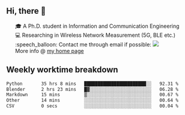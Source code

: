 <h2 > Hi, there 👋 </h3>

<div >
 <ul>
 🎓 A Ph.D. student in Information and Communication Engineering <br>
 💻 Researching in Wireless Network Measurement (5G, BLE etc.)<br>
 :speech_balloon: Contact me through email if possible: <a href="mailto:ethanjia@sjtu.edu.cn"><img src="https://img.shields.io/badge/-ethanjia@sjtu.edu.cn-c14438?style=plastic&logo=Gmail&logoColor=white&link=mailto:mailto:ethanjia@sjtu.edu.cn"></a> <br>
  More info @ <a href="https://haifengjia.github.io">my home page</a>
 </ul>
</div>

<h2 >
Weekly worktime breakdown
</h1>


<!--START_SECTION:waka-->

```txt
Python       35 hrs 8 mins   ███████████████████████░░   92.31 %
Blender      2 hrs 23 mins   █▓░░░░░░░░░░░░░░░░░░░░░░░   06.28 %
Markdown     15 mins         ▒░░░░░░░░░░░░░░░░░░░░░░░░   00.67 %
Other        14 mins         ░░░░░░░░░░░░░░░░░░░░░░░░░   00.64 %
CSV          0 secs          ░░░░░░░░░░░░░░░░░░░░░░░░░   00.04 %
```

<!--END_SECTION:waka-->


